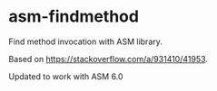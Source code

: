 # asm-findmethod
Find method invocation with ASM library.

Based on https://stackoverflow.com/a/931410/41953.

Updated to work with ASM 6.0
